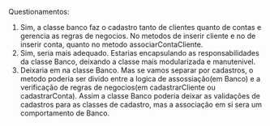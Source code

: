 Questionamentos:

1. Sim, a classe banco faz o cadastro tanto de clientes quanto de contas e gerencia as regras de negocios. No metodos de inserir cliente e no de 
inserir conta, quanto no metodo associarContaCliente.
2. Sim, seria mais adequado. Estarias encapsulando as responsabilidades da classe Banco, deixando a classe mais modularizada e manutenivel.
3. Deixaria em na classe Banco. Mas se vamos separar por cadastros, o metodo poderia ser divido entre a logica de assossiação(em Banco) e a
verificação de regras de negocios(em cadastrarCliente ou cadastrarConta). Assim a classe Banco poderia deixar as validações de cadastros para as
classes de cadastro, mas a associação em si sera um comportamento de Banco.